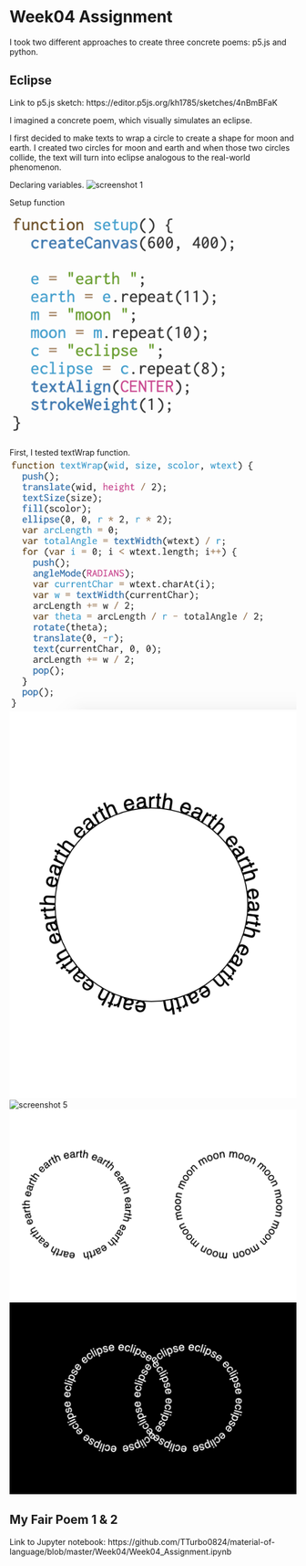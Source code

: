 <h1>Week04 Assignment</h1>
I took two different approaches to create three concrete poems: p5.js and python.<br>

<h2>Eclipse</h2>
Link to p5.js sketch: https://editor.p5js.org/kh1785/sketches/4nBmBFaK

I imagined a concrete poem, which visually simulates an eclipse.

I first decided to make texts to wrap a circle to create a shape for moon and earth. I created two circles for moon and earth and when those two circles collide, the text will turn into eclipse analogous to the real-world phenomenon.

Declaring variables.
![screenshot 1](img/w4_variable)

Setup function
![screenshot 2](img/w4_setup.png)

First, I tested textWrap function.
![screenshot 3](img/w4_textwrap.png)
![screenshot 4](img/w4_test.png)
![screenshot 5](img/w4_w4_earth.png)
![screenshot 6](img/w4_moon.png)
![screenshot 7](img/w4_eclipse.png)

<h2>My Fair Poem 1 & 2</h2>
Link to Jupyter notebook: https://github.com/TTurbo0824/material-of-language/blob/master/Week04/Week04_Assignment.ipynb
